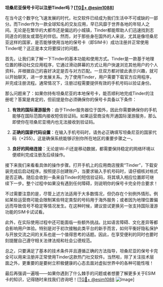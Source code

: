 **坦桑尼亚保号卡可以注册Tinder吗？[[TG💪+ @esim1088](https://t.me/s/esim1088)]**

在当今这个数字化飞速发展的时代，社交软件已经成为我们生活中不可或缺的一部分。而Tinder作为一款全球知名的交友应用，早已风靡于世界各地的年轻人之间。无论是在繁华的大都市还是偏远的小城镇，Tinder都能帮助人们迅速找到志同道合的朋友或潜在的伴侣。然而，对于那些身在国外的人来说，尤其是像坦桑尼亚这样的国家，是否能够使用当地的保号卡（即SIM卡）成功注册并正常使用Tinder呢？这正是本文将要探讨的问题。

首先，让我们来了解一下Tinder的基本功能和使用方式。Tinder是一款基于地理位置的移动社交应用程序，它通过滑动屏幕的方式让用户快速浏览其他用户的个人资料，并根据自己的喜好决定是否与对方匹配。一旦双方都对彼此表示兴趣，就可以开始聊天，进一步发展关系。为了使用Tinder，用户需要下载官方应用程序，并完成注册流程。通常情况下，注册过程需要提供有效的手机号码以验证身份。

那么问题来了：如果你持有坦桑尼亚的本地保号卡，能否顺利地完成Tinder的注册呢？答案是肯定的，但前提是你必须确保你的保号卡具备以下条件：

1. **有效的国际漫游服务**：由于Tinder服务器位于国外，因此你需要确保你的手机能够在国际范围内接收短信验证码。如果运营商没有开通国际漫游服务，那么即使你在坦桑尼亚境内也无法接收到验证码。
   
2. **正确的国家代码设置**：在输入手机号码时，请务必正确填写坦桑尼亚的国家代码（+255）。这是确保系统能够识别你所在地区的重要步骤之一。

3. **良好的网络连接**：无论是Wi-Fi还是移动数据，都需要保持稳定的网络环境以便顺利完成注册及后续操作。

接下来我们来看看具体的操作步骤。打开手机上的应用商店搜索“Tinder”，下载安装完成后启动程序。按照提示创建账户，当要求输入手机号码时，请仔细核对格式是否正确。随后会收到一条来自Tinder的短信验证码，将其填入相应位置即可继续下一步。整个过程中如果没有遇到任何障碍，则说明你的保号卡完全符合要求！

不过需要注意的是，尽管上述方法适用于大多数情况，但仍存在个别例外情形。例如某些运营商可能会限制某些特定类型的号码用于海外服务；或者因为地理位置偏远而导致信号不稳定等情况发生。在这种时候，建议尝试更换另一张支持国际漫游功能的SIM卡试试看。

此外，在实际使用过程中还可能面临一些额外挑战。比如语言障碍、文化差异等都会影响用户体验。特别是对于初次接触此类平台的新手而言，如何平衡好隐私保护与开放交流之间的关系也是一个值得思考的话题。因此，在享受便利的同时也要时刻提醒自己遵守相关法律法规和社会公德规范。

总之，只要满足了基本的技术条件并且遵循正确的方法指导，坦桑尼亚的保号卡完全可以用来注册并正常使用Tinder这款热门社交软件。当然啦，除了关注技术层面之外，更重要的是要树立积极健康的心态去面对虚拟世界中的各种可能性哦！

最后再强调一遍哦——如果你遇到了什么棘手的问题或者想要了解更多关于ESIM卡的知识，记得随时来找我们咨询吧！[[TG💪+ @esim1088](https://t.me/s/esim1088) ![Image](https://i.postimg.cc/4NQfJmqS/Snipaste-2025-05-13-00-14-12.png)]